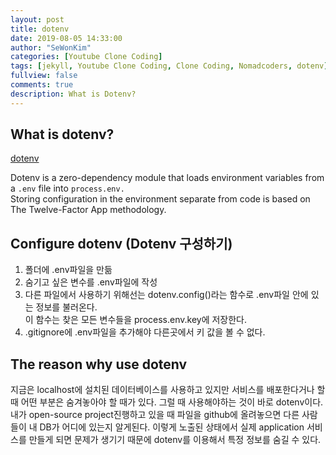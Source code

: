 ```yaml
---
layout: post
title: dotenv
date: 2019-08-05 14:33:00
author: "SeWonKim"
categories: [Youtube Clone Coding]
tags: [jekyll, Youtube Clone Coding, Clone Coding, Nomadcoders, dotenv]
fullview: false
comments: true
description: What is Dotenv?
---
```


## What is dotenv?
[dotenv](https://www.npmjs.com/package/dotenv)

Dotenv is a zero-dependency module that loads environment variables from a `.env` file into `process.env.`        
Storing configuration in the environment separate from code is based on The Twelve-Factor App methodology.



## Configure dotenv (Dotenv 구성하기)
1. 폴더에 .env파일을 만듦
2. 숨기고 싶은 변수를 .env파일에 작성
3. 다른 파일에서 사용하기 위해선는 dotenv.config()라는 함수로 .env파일 안에 있는 정보를 불러온다.     
   이 함수는 찾은 모든 변수들을 process.env.key에 저장한다.
4. .gitignore에 .env파일을 추가해야 다른곳에서 키 값을 볼 수 없다.


## The reason why use dotenv
지금은 localhost에 설치된 데이터베이스를 사용하고 있지만 서비스를 배포한다거나 할 때 어떤 부분은 숨겨놓아야 할 때가 있다.
그럴 때 사용해야하는 것이 바로 dotenv이다. 내가 open-source project진행하고 있을 때 파일을 github에 올려놓으면 다른 사람들이 내 DB가 어디에 있는지 알게된다.
이렇게 노출된 상태에서 실제 application 서비스를 만들게 되면 문제가 생기기 때문에 dotenv를 이용해서 특정 정보를 숨길 수 있다.

